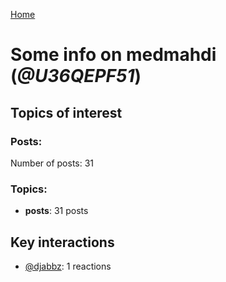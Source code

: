 [Home](https://kelu124.github.io/echommunity/)

# Some info on __medmahdi__ (_@U36QEPF51_)


## Topics of interest

### Posts: 

Number of posts: 31

### Topics:

* __posts__: 31 posts

## Key interactions 

* [@djabbz](./U2PFHNN3C.md): 1 reactions
